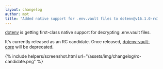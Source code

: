 ```yaml
---
layout: changelog
author: mot
title: "Added native support for .env.vault files to dotenv@v16.1.0-rc1"
---
```


[dotenv](https://github.com/motdotla/dotenv/tree/v16.1.0-rc1) is getting first-class native support for decrypting .env.vault files.

It's currently released as an RC candidate. Once released, [dotenv-vault-core](https://github.com/dotenv-org/dotenv-vault-core) will be deprecated.

{% include helpers/screenshot.html url="/assets/img/changelog/rc-candidate.png" %}
